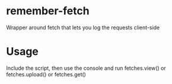 # remember-fetch
Wrapper around fetch that lets you log the requests client-side

# Usage
Include the script, then use the console and run fetches.view() or fetches.upload() or fetches.get()